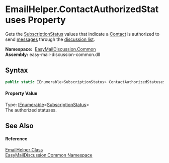 EmailHelper.ContactAuthorizedStatuses Property
==============================================
Gets the [SubscriptionStatus][1] values that indicate a [Contact][2] is authorized to send [messages][3] through the [discussion list][4].

  **Namespace:**  [EasyMailDiscussion.Common][5]  
  **Assembly:** easy-mail-discussion-common.dll

Syntax
------

```csharp
public static IEnumerable<SubscriptionStatus> ContactAuthorizedStatuses { get; }
```

#### Property Value
Type: [IEnumerable][6]&lt;[SubscriptionStatus][1]>  
 The authorized statuses. 

See Also
--------

#### Reference
[EmailHelper Class][7]  
[EasyMailDiscussion.Common Namespace][5]  

[1]: ../../EasyMailDiscussion.Common.Database/SubscriptionStatus/README.md
[2]: ../../EasyMailDiscussion.Common.Database/Contact/README.md
[3]: ../../EasyMailDiscussion.Common.Database/Message/README.md
[4]: ../../EasyMailDiscussion.Common.Database/DiscussionList/README.md
[5]: ../README.md
[6]: https://docs.microsoft.com/dotnet/api/system.collections.generic.ienumerable-1
[7]: README.md